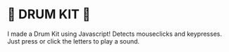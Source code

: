# 🥁 DRUM KIT 🥁
I made a Drum Kit using Javascript! Detects mouseclicks and keypresses. Just press or click the letters to play a sound. 
